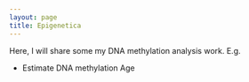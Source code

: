```yaml
---
layout: page
title: Epigenetica
---
```


Here, I will share some my DNA methylation analysis work. E.g.
+ Estimate DNA methylation Age
